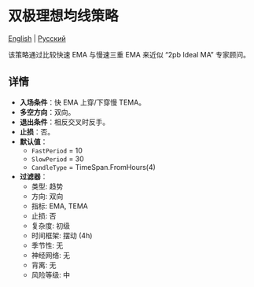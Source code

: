# 双极理想均线策略
[English](README.md) | [Русский](README_ru.md)

该策略通过比较快速 EMA 与慢速三重 EMA 来近似 “2pb Ideal MA” 专家顾问。

## 详情

- **入场条件**：快 EMA 上穿/下穿慢 TEMA。
- **多空方向**：双向。
- **退出条件**：相反交叉时反手。
- **止损**：否。
- **默认值**：
  - `FastPeriod` = 10
  - `SlowPeriod` = 30
  - `CandleType` = TimeSpan.FromHours(4)
- **过滤器**：
  - 类型: 趋势
  - 方向: 双向
  - 指标: EMA, TEMA
  - 止损: 否
  - 复杂度: 初级
  - 时间框架: 摆动 (4h)
  - 季节性: 无
  - 神经网络: 无
  - 背离: 无
  - 风险等级: 中
